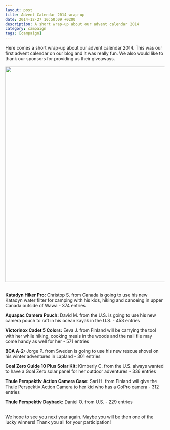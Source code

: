 ```yaml
---
layout: post
title: Advent Calendar 2014 wrap-up
date: 2014-12-27 10:50:09 +0200
description: A short wrap-up about our advent calendar 2014
category: campaign
tags: [campaign]
---
```

Here comes a short wrap-up about our advent calendar 2014. This was our first advent calendar on our blog and it was really fun. We also would like to thank our sponsors for providing us their giveaways.<br><br>
<a href="https://www.flickr.com/photos/90204224@N07/8376253972"><img src="https://farm9.staticflickr.com/8363/8376253972_a773af10e2_b.jpg" width="1024" height="683"></a><br><!--more--><br>

<strong>Katadyn Hiker Pro:</strong> Christop S. from Canada is going to use his new Katadyn water filter for camping with his kids, hiking and canoeing in upper Canada outside of Wawa - 374 entries

<strong>Aquapac Camera Pouch:</strong> David M. from the U.S. is going to use his new camera pouch to raft in his ocean kayak in the U.S. - 453 entries

<strong>Victorinox Cadet 5 Colors:</strong> Eeva J. from Finland will be carrying the tool with her while hiking, cooking meals in the woods and the nail file may come handy as well for her - 571 entries

<strong>BCA A-2:</strong> Jorge P.  from Sweden is going to use his new rescue shovel on his winter adventures in Lapland - 301 entries

<strong>Goal Zero Guide 10 Plus Solar Kit:</strong> Kimberly C. from the U.S. always wanted to have a Goal Zero solar panel for her outdoor adventures - 336 entries

<strong> Thule Perspektiv Action Camera Case:</strong> Sari H. from Finland will give the Thule Perspektiv Action Camera to her kid who has a GoPro camera - 312 entries

<strong> Thule Perspektiv Dayback:</strong> Daniel O. from U.S. - 229 entries<br><br>

We hope to see you next year again. Maybe you will be then one of the lucky winners! Thank you all for your participation! 

